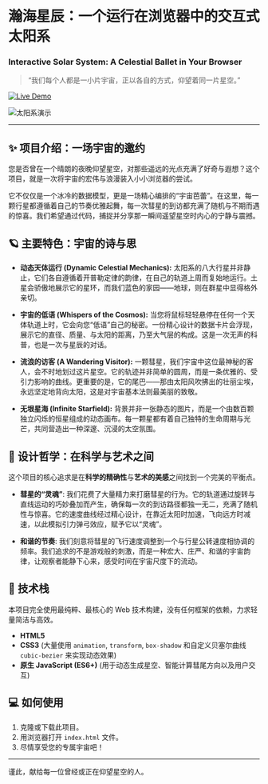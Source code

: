 # 瀚海星辰：一个运行在浏览器中的交互式太阳系
### Interactive Solar System: A Celestial Ballet in Your Browser

> “我们每个人都是一小片宇宙，正以各自的方式，仰望着同一片星空。”

[![Live Demo](https://img.shields.io/badge/Live_Demo-在线演示-brightgreen.svg)](https://sun-stars.pages.dev/)

![太阳系演示](https://user-images.githubusercontent.com/10924349/220551139-826a3a4e-03c3-4c92-a169-1c97a5539d48.gif)

---

## ✨ 项目介绍：一场宇宙的邀约

您是否曾在一个晴朗的夜晚仰望星空，对那些遥远的光点充满了好奇与遐想？这个项目，就是一次将宇宙的宏伟与浪漫装入小小浏览器的尝试。

它不仅仅是一个冰冷的数据模型，更是一场精心编排的“宇宙芭蕾”。在这里，每一颗行星都遵循着自己的节奏优雅起舞，每一次彗星的到访都充满了随机与不期而遇的惊喜。我们希望通过代码，捕捉并分享那一瞬间遥望星空时内心的宁静与震撼。

## 🪐 主要特色：宇宙的诗与思

*   **动态天体运行 (Dynamic Celestial Mechanics):** 太阳系的八大行星并非静止，它们各自遵循着开普勒定律的韵律，在自己的轨道上周而复始地运行。土星会骄傲地展示它的星环，而我们蓝色的家园——地球，则在群星中显得格外亲切。

*   **宇宙的低语 (Whispers of the Cosmos):** 当您将鼠标轻轻悬停在任何一个天体轨道上时，它会向您“低语”自己的秘密。一份精心设计的数据卡片会浮现，展示它的直径、质量、与太阳的距离，乃至大气层的构成。这是一次无声的科普，也是一次与星辰的对话。

*   **流浪的访客 (A Wandering Visitor):** 一颗彗星，我们宇宙中这位最神秘的客人，会不时地划过这片星空。它的轨迹并非简单的圆周，而是一条优雅的、受引力影响的曲线。更重要的是，它的尾巴——那由太阳风吹拂出的壮丽尘埃，永远坚定地背向太阳，这是对宇宙基本法则最美丽的致敬。

*   **无垠星海 (Infinite Starfield):** 背景并非一张静态的图片，而是一个由数百颗独立闪烁的恒星组成的动态画布。每一颗星都有着自己独特的生命周期与光芒，共同营造出一种深邃、沉浸的太空氛围。

## 🎨 设计哲学：在科学与艺术之间

这个项目的核心追求是在**科学的精确性**与**艺术的美感**之间找到一个完美的平衡点。

*   **彗星的“灵魂”**: 我们花费了大量精力来打磨彗星的行为。它的轨道通过旋转与直线运动的巧妙叠加而产生，确保每一次的到访路径都独一无二，充满了随机性与惊喜。它的速度曲线经过精心设计，在靠近太阳时加速，飞向远方时减速，以此模拟引力弹弓效应，赋予它以“灵魂”。

*   **和谐的节奏**: 我们刻意将彗星的飞行速度调整到一个与行星公转速度相协调的频率。我们追求的不是游戏般的刺激，而是一种宏大、庄严、和谐的宇宙韵律，让观察者能静下心来，感受时间在宇宙尺度下的流动。

## 🚀 技术栈

本项目完全使用最纯粹、最核心的 Web 技术构建，没有任何框架的依赖，力求轻量简洁与高效。

*   **HTML5**
*   **CSS3** (大量使用 `animation`, `transform`, `box-shadow` 和自定义贝塞尔曲线 `cubic-bezier` 来实现动态效果)
*   **原生 JavaScript (ES6+)** (用于动态生成星空、智能计算彗尾方向以及用户交互)

## 💻 如何使用

1.  克隆或下载此项目。
2.  用浏览器打开 `index.html` 文件。
3.  尽情享受您的专属宇宙吧！

---

谨此，献给每一位曾经或正在仰望星空的人。
